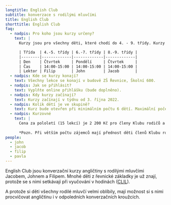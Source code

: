 ```yaml
---
longtitle: English Club
subtitle: konverzace s rodilými mluvčími
title: English Club
shorttitle: English Club
faq:
  - nadpis: Pro koho jsou kurzy určeny?
    text: |
      Kurzy jsou pro všechny děti, které chodí do 4. - 9. třídy. Kurzy jsou rozděleny podle věku (tříd) – do jednoho kurzu tedy chodí děti ze dvou ročníků.

      | Třída  | 4.-5. třídy | 6.-7. třídy | 8.-9. třídy |
      |--------|-------------|-------------|-------------|
      | Den    | Čtvrtek     | Pondělí     | Čtvrtek     |
      | Čas    | 14:00-15:00 | 14:00-15:00 | 14:00-15:00 | 
      | Lektor | Filip       | John        | Jacob       |
  - nadpis: Kde se kurzy konají? 
    text: Všechny lekce se konají v budově ZŠ Řevnice, Školní 600. 
  - nadpis: Jak se přihlásit?
    text: Vyplňte online přihlášku (bude doplněno).
  - nadpis: Kdy kurzy začínají?
    text: Kurzy začínají v týdnu od 3. října 2022. 
  - nadpis: Kolik dětí je ve skupině? 
    text: Kurz bude otevřen při minimálním počtu 6 dětí. Maximální počet dětí je 10. 
  - nadpis: Kurzovné
    text: |
      Cena za pololetí (15 lekcí) je 2 200 Kč pro členy Klubu rodičů a přátel školy ZŠ Řevnice, 2 500 Kč pro nečleny.
      
      *Pozn. Při větším počtu zájemců mají přednost děti členů Klubu rodičů a přátel školy ZŠ Řevnice*
people:
  - john
  - jacob
  - filip
  - pavla
---
```

English Club jsou konverzační kurzy angličtiny s rodilými mluvčími Jacobem, Johnem a Filipem.  Mnohé děti z řevnické základky je už znají, protože se s nimi setkávají při vyučování v hodinách ([CLIL](/aktivity/clil)).

A protože si děti všechny rodilé mluvčí velmi oblíbily, mají možnost si s nimi procvičovat angličtinu i v odpoledních konverzačních kroužcích. 

